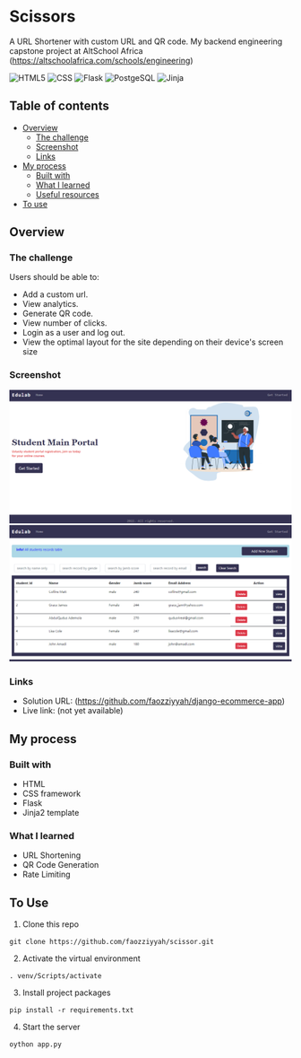 # Scissors

A URL Shortener with custom URL and QR code. My backend engineering capstone project at AltSchool Africa (https://altschoolafrica.com/schools/engineering)<br />

![HTML5](https://img.shields.io/badge/html5-%23E34F26.svg?style=for-the-badge&logo=html5&logoColor=white)
![CSS](https://img.shields.io/badge/css-%231572B6.svg?style=for-the-badge&logo=css&logoColor=white&style=plastic)
![Flask](https://img.shields.io/badge/django-2E8B57.svg?style=for-the-badge&logo=flask&logoColor=white&style=plastic)
![PostgeSQL](https://img.shields.io/badge/django-2E8B57.svg?style=for-the-badge&logo=postgresql&logoColor=white&style=plastic)
![Jinja](https://img.shields.io/badge/django-2E8B57.svg?style=for-the-badge&logo=jinja&logoColor=white&style=plastic)

## Table of contents

- [Overview](#overview)
  - [The challenge](#the-challenge)
  - [Screenshot](#screenshot)
  - [Links](#links)
- [My process](#my-process)
  - [Built with](#built-with)
  - [What I learned](#what-i-learned)
  - [Useful resources](#useful-resources)
- [To use](#usage)

## Overview

### The challenge

Users should be able to:

- Add a custom url.
- View analytics.
- Generate QR code.
- View number of clicks.
- Login as a user and log out.
- View the optimal layout for the site depending on their device's screen size

### Screenshot

![](static/images/screenshot.png)
![](static/images/screenshot1.png)


### Links

- Solution URL: (https://github.com/faozziyyah/django-ecommerce-app)
- Live link: (not yet available)

## My process

### Built with

- HTML
- CSS framework
- Flask
- Jinja2 template

### What I learned

- URL Shortening
- QR Code Generation
- Rate Limiting

## To Use

1. Clone this repo
```
git clone https://github.com/faozziyyah/scissor.git
```

2. Activate the virtual environment
```
. venv/Scripts/activate
```

3. Install project packages
```
pip install -r requirements.txt
```

4. Start the server
```
oython app.py
```